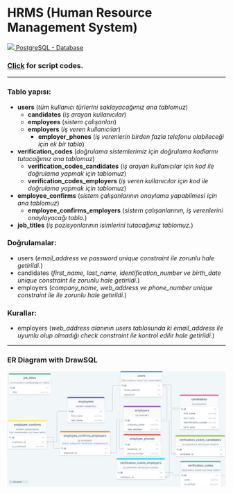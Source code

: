 # HRMS (Human Resource Management System)
<a href="https://github.com/Sina-Afshar/HRMS.PostgreSQL"> <img width=17 src="https://r.resimlink.com/Yosz.png"> PostgreSQL - Database</a>
### <a href="database.sql">Click</a> for script codes.
* * *

### Tablo yapısı:
- <b>users</b> (<i>tüm kullanıcı türlerini saklayacağımız ana tablomuz</i>)
	- <b>candidates</b> (<i>iş arayan kullanıcılar</i>)
	- <b>employees</b>  (<i>sistem çalışanları</i>) 
	- <b>employers</b> (<i>iş veren kullanıcılar</i>)
	  - <b>employer_phones</b> (<i>iş verenlerin birden fazla telefonu olabileceği için ek bir tablo</i>)   
- <b>verification_codes</b> (<i>doğrulama sistemlerimiz için doğrulama kodlarını tutacağımız ana tablomuz</i>)
	- <b>verification_codes_candidates</b>  (<i>iş arayan kullanıcılar için kod ile doğrulama yapmak için tablomuz</i>)
	- <b>verification_codes_employers</b> (<i>iş veren kullanıcılar için kod ile doğrulama yapmak için tablomuz</i>)
- <b>employee_confirms</b> (<i>sistem çalışanlarının onaylama yapabilmesi için ana tablomuz</i>)
	- <b>employee_confirms_employers</b>  (<i>sistem çalışanlarının, iş verenlerini onaylayacağı tablo.</i>)
- <b>job_titles</b> (<i>iş pozisyonlarının isimlerini tutacağımız tablomuz.</i>)

### Doğrulamalar:
- users (<i>email_address ve password  unique constraint ile zorunlu hale getirildi.</i>)
- candidates (<i>first_name, last_name, identification_number ve birth_date unique constraint ile zorunlu hale getirildi.</i>)
- employers (<i>company_name, web_address ve phone_number  unique constraint ile  ile zorunlu hale getirildi.</i>)

### Kurallar:
- employers (<i>web_address alanının users tablosunda ki email_address ile uyumlu olup olmadığı check constraint ile kontrol edilir hale getirildi.</i>)


<!--
### Relation descriptions : 
  - <b>users</b> <i>(all types of users.)</i>
    - <b>candidates</b> <i>(job seekers)</i>
    - <b>employees</b> <i>(hrms system workers)</i>
    - <b>employers</b> <i>(employers for candidates)</i>
      - <b>employer_activation_by_employees</b> <i>(employers activation method by employees)</i>
  - <b>activation_codes</b> <i>(base table for all activation methods with activation code)</i>
    - <b>activation_code_to_employers</b> <i>(employers acivation method with activation code)</i>
    - <b>activation_code_to_candidates</b> <i>(candidates acivation method with activation code)</i>
  - <b>job_titles</b> <i>(job titles for job positions)</i>
  - -->
* * *
### ER Diagram with DrawSQL
<p align="center"><img src="images/ER Diagram.drawsql.1.png"></p>